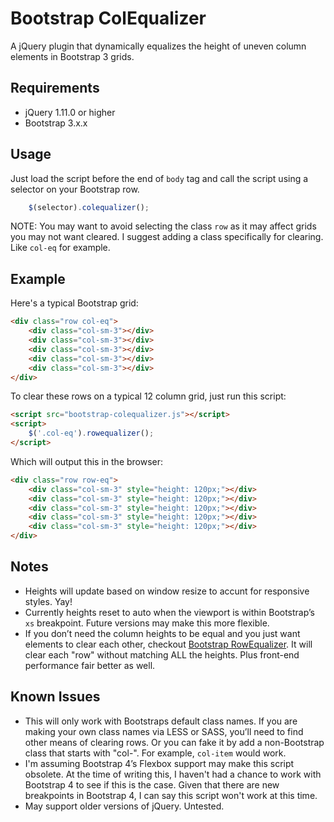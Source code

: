 # Bootstrap ColEqualizer

A jQuery plugin that dynamically equalizes the height of uneven column elements in Bootstrap 3 grids.

## Requirements

- jQuery 1.11.0 or higher
- Bootstrap 3.x.x

## Usage

Just load the script before the end of `body` tag and call the script using a selector on your Bootstrap row.

```javascript
	$(selector).colequalizer();
```

NOTE: You may want to avoid selecting the class `row` as it may affect grids you may not want cleared. I suggest adding a class specifically for clearing. Like `col-eq` for example.

## Example

Here's a typical Bootstrap grid:
```html
<div class="row col-eq">
	<div class="col-sm-3"></div>
	<div class="col-sm-3"></div>
	<div class="col-sm-3"></div>
	<div class="col-sm-3"></div>
	<div class="col-sm-3"></div>
</div>
```

To clear these rows on a typical 12 column grid, just run this script:
```html
<script src="bootstrap-colequalizer.js"></script>
<script>
	$('.col-eq').rowequalizer();
</script>
```

Which will output this in the browser:
```html
<div class="row row-eq">
	<div class="col-sm-3" style="height: 120px;"></div>
	<div class="col-sm-3" style="height: 120px;"></div>
	<div class="col-sm-3" style="height: 120px;"></div>
	<div class="col-sm-3" style="height: 120px;"></div>
	<div class="col-sm-3" style="height: 120px;"></div>
</div>
```

## Notes

- Heights will update based on window resize to accunt for responsive styles. Yay!
- Currently heights reset to auto when the viewport is within Bootstrap’s `xs` breakpoint. Future versions may make this more flexible.
- If you don’t need the column heights to be equal and you just want elements to clear each other, checkout [Bootstrap RowEqualizer](https://github.com/gsmke/bootstrap-rowequalizer). It will clear each "row" without matching ALL the heights. Plus front-end performance fair better as well.

## Known Issues

- This will only work with Bootstraps default class names. If you are making your own class names via LESS or SASS, you’ll need to find other means of clearing rows. Or you can fake it by add a non-Bootstrap class that starts with "col-". For example, `col-item` would work.
- I'm assuming Bootstrap 4’s Flexbox support may make this script obsolete. At the time of writing this, I haven't had a chance to work with Bootstrap 4 to see if this is the case. Given that there are new breakpoints in Bootstrap 4, I can say this script won't work at this time.
- May support older versions of jQuery. Untested.
